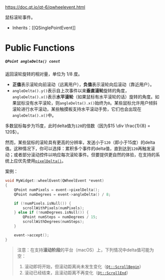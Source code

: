 https://doc.qt.io/qt-6/qwheelevent.html

鼠标滚轮事件。

- Inherits：[[QSinglePointEvent]]

# Public Functions

##### `QPoint angleDelta() const`

返回滚轮旋转的相对量，单位为 $1/8$ 度。

- **正值**表示滚轮向前滚动（远离用户），**负值**表示滚轮向后滚动（靠近用户）。
- `angleDelta().y()`表示自上次事件以来**垂直滚轮**旋转的角度，`angleDelta().x()`表示**水平滚轮**（如果鼠标有水平滚轮的话）旋转的角度。如果鼠标没有水平滚轮，则`angleDelta().x()`始终为`0`。某些鼠标允许用户倾斜滚轮进行水平滚动，某些触摸板支持水平滚动手势，它们也会出现在`angleDelta().x()`中。

多数鼠标每步为15度，此时delta值为`120`的倍数（因为$15 \div \frac{1}{8} = 120$）。

然而，某些鼠标的滚轮具有更高的分辨率，发送小于`120`（即小于15度）的delta值。这种情况下，你可以选择：累积多个事件的delta值，直到达到`120`再触发滚动；或者部分滚动控件以响应每次滚轮事件。但要提供更自然的体验，在支持的系统上应优先使用[`pixelDelta()`](https://doc.qt.io/qt-6/qwheelevent.html#pixelDelta)。

案例：

```cpp
void MyWidget::wheelEvent(QWheelEvent *event)
{
    QPoint numPixels = event->pixelDelta();
    QPoint numDegrees = event->angleDelta() / 8;

    if (!numPixels.isNull()) {
        scrollWithPixels(numPixels);
    } else if (!numDegrees.isNull()) {
        QPoint numSteps = numDegrees / 15;
        scrollWithDegrees(numSteps);
    }

    event->accept();
}
```

> 注意：在支持**滚动阶段**的平台（macOS）上，下列情况中delta值可能为空：
> 1. 滚动即将开始，但滚动距离尚未发生变化（[`Qt::ScrollBegin`](https://doc.qt.io/qt-6/qt.html#ScrollPhase-enum)）
> 2. 滚动已经结束，且滚动距离不再变化（[`Qt::ScrollEnd`](https://doc.qt.io/qt-6/qt.html#ScrollPhase-enum)）

